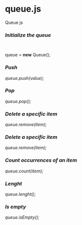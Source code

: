 # queue.js

Queue js
<h3><i>Initialize the queue</i></h3>
<pre name="code">

</pre>
<p>queue = <b>new</b> Queue();</p>

<h3><i>Push<i/></h3>
<p>queue.push(value);</p>

<h3><i>Pop<i/></h3>
<p>queue.pop();</p>

<h3><i>Delete a specific item<i/></h3>
<p>queue.remove(item);</p>

<h3><i>Delete a specific item<i/></h3>
<p>queue.remove(item);</p>

<h3><i>Count occurrences of an item</i></h3>
<p>queue.count(item);</p>

<h3><i>Lenght</i></h3>
<p>queue.lenght();</p>

<h3><i>Is empty</i></h3>
<p>queue.isEmpty();</p>
